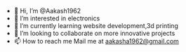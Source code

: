 - 👋 Hi, I’m @Aakash1962
- 👀 I’m interested in electronics
- 🌱 I’m currently learning website development,3d printing
- 💞️ I’m looking to collaborate on more innovative projects
- 📫 How to reach me Mail me at aakasha1962@gmail.com

<!---
Aakash1962/Aakash1962 is a ✨ special ✨ repository because its `README.md` (this file) appears on your GitHub profile.
You can click the Preview link to take a look at your changes.
--->
